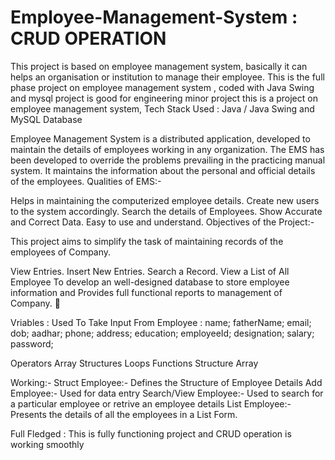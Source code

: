 # Employee-Management-System : CRUD OPERATION
This project is based on employee management system, basically it can helps an organisation or institution to manage their employee.
This is the full phase project on employee management system ,
coded with Java Swing and mysql project is good for engineering minor project this is a project on employee management system,
Tech Stack Used : Java / Java Swing and MySQL Database 

Employee Management System is a distributed application, developed to maintain the details of employees working in any organization.
The EMS has been developed to override the problems prevailing in the practicing manual system.
It maintains the information about the personal and official details of the employees.
Qualities of EMS:-

Helps in maintaining the computerized employee details.
Create new users to the system accordingly.
Search the details of Employees.
Show Accurate and Correct Data.
Easy to use and understand.
Objectives of the Project:-

This project aims to simplify the task of maintaining records of the employees of Company.

View Entries.
Insert New Entries.
Search a Record.
View a List of All Employee
To develop an well-designed database to store employee information and Provides full functional reports to management of Company. 

Vriables : Used To Take Input From Employee :
name;
fatherName;
email;
dob;
aadhar;
phone;
address;
education;
employeeId;
designation;
salary;
password;
    
Operators
Array
Structures
Loops
Functions
Structure Array


Working:-
Struct Employee:- Defines the Structure of Employee Details 
Add Employee:- Used for data entry 
Search/View Employee:- Used to search for a particular employee or retrive an employee details 
List Employee:- Presents the details of all the employees in a List Form.

Full Fledged : This is fully functioning project and CRUD operation is working smoothly 
